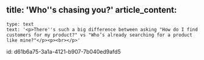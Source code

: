 title: 'Who''s chasing you?'
article_content:
  -
    type: text
    text: '<p>There''s such a big difference between asking "How do I find customers for my product?" vs "Who’s already searching for a product like mine?"</p><p><br></p>'
id: d61b6a75-3a1a-4121-b907-7b040ed9afd5
